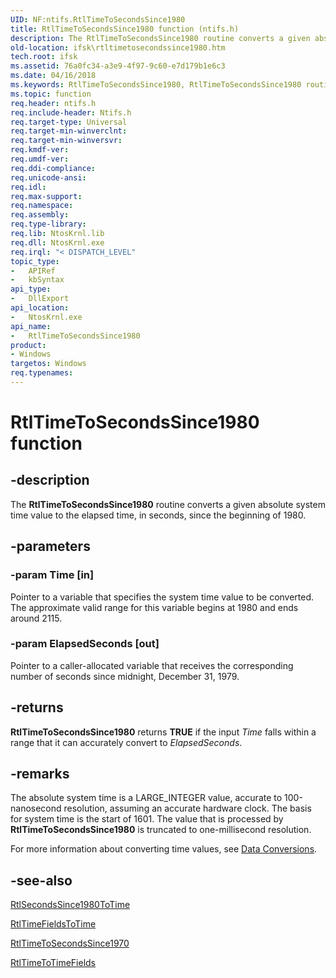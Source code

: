 ```yaml
---
UID: NF:ntifs.RtlTimeToSecondsSince1980
title: RtlTimeToSecondsSince1980 function (ntifs.h)
description: The RtlTimeToSecondsSince1980 routine converts a given absolute system time value to the elapsed time, in seconds, since the beginning of 1980.
old-location: ifsk\rtltimetosecondssince1980.htm
tech.root: ifsk
ms.assetid: 76a0fc34-a3e9-4f97-9c60-e7d179b1e6c3
ms.date: 04/16/2018
ms.keywords: RtlTimeToSecondsSince1980, RtlTimeToSecondsSince1980 routine [Installable File System Drivers], ifsk.rtltimetosecondssince1980, ntifs/RtlTimeToSecondsSince1980, rtlref_14f6e0b0-4291-46ce-aadc-ee8dc169a8cf.xml
ms.topic: function
req.header: ntifs.h
req.include-header: Ntifs.h
req.target-type: Universal
req.target-min-winverclnt: 
req.target-min-winversvr: 
req.kmdf-ver: 
req.umdf-ver: 
req.ddi-compliance: 
req.unicode-ansi: 
req.idl: 
req.max-support: 
req.namespace: 
req.assembly: 
req.type-library: 
req.lib: NtosKrnl.lib
req.dll: NtosKrnl.exe
req.irql: "< DISPATCH_LEVEL"
topic_type:
-	APIRef
-	kbSyntax
api_type:
-	DllExport
api_location:
-	NtosKrnl.exe
api_name:
-	RtlTimeToSecondsSince1980
product:
- Windows
targetos: Windows
req.typenames: 
---
```


# RtlTimeToSecondsSince1980 function


## -description


The <b>RtlTimeToSecondsSince1980</b> routine converts a given absolute system time value to the elapsed time, in seconds, since the beginning of 1980. 


## -parameters




### -param Time [in]

Pointer to a variable that specifies the system time value to be converted. The approximate valid range for this variable begins at 1980 and ends around 2115. 


### -param ElapsedSeconds [out]

Pointer to a caller-allocated variable that receives the corresponding number of seconds since midnight, December 31, 1979. 


## -returns



<b>RtlTimeToSecondsSince1980</b> returns <b>TRUE</b> if the input <i>Time</i> falls within a range that it can accurately convert to <i>ElapsedSeconds</i>. 




## -remarks



The absolute system time is a LARGE_INTEGER value, accurate to 100-nanosecond resolution, assuming an accurate hardware clock. The basis for system time is the start of 1601. The value that is processed by <b>RtlTimeToSecondsSince1980</b> is truncated to one-millisecond resolution. 

For more information about converting time values, see <a href="https://msdn.microsoft.com/library/windows/hardware/ff542994">Data Conversions</a>. 




## -see-also




<a href="https://msdn.microsoft.com/library/windows/hardware/ff553210">RtlSecondsSince1980ToTime</a>



<a href="https://msdn.microsoft.com/library/windows/hardware/ff562879">RtlTimeFieldsToTime</a>



<a href="https://msdn.microsoft.com/library/windows/hardware/ff553241">RtlTimeToSecondsSince1970</a>



<a href="https://msdn.microsoft.com/library/windows/hardware/ff562884">RtlTimeToTimeFields</a>
 

 

